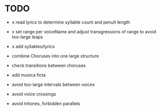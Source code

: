 # TODO

- x read lyrics to determine syllable count and penult length

- x set range per voiceName and adjust transgressions of range to avoid
  too-large leaps
- x add syllables/lyrics
- combine Choruses into one large structure
- check transitions between choruses

- add musica ficta
- avoid too-large intervals between voices
- avoid voice crossings
- avoid tritones, forbidden parallels


